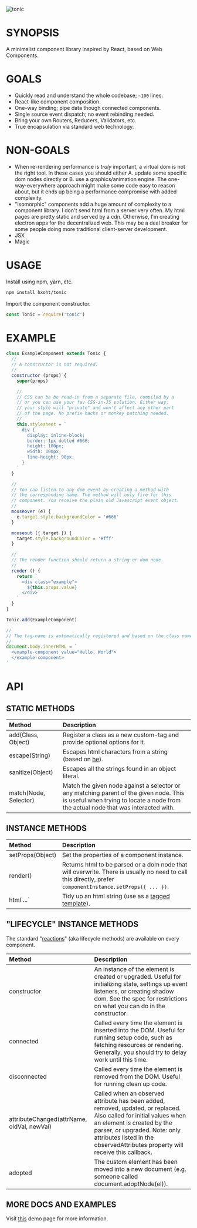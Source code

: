 ![tonic](https://github.com/hxoht/tonic/raw/addimage/readme-tonic.png)

# SYNOPSIS
A minimalist component library inspired by React, based on Web Components.

# GOALS
- Quickly read and understand the whole codebase; `~100` lines.
- React-like component composition.
- One-way binding; pipe data though connected components.
- Single source event dispatch; no event rebinding needed.
- Bring your own Routers, Reducers, Validators, etc.
- True encapsulation via standard web technology.

# NON-GOALS
- When re-rendering performance is *truly* important, a virtual dom is
not the right tool. In these cases you should either A. update some
specific dom nodes directly or B. use a graphics/animation engine. The
one-way-everywhere approach might make some code easy to reason about,
but it ends up being a performance compromise with added complexity.
- "Isomorphic" components add a huge amount of complexity to a component
library. I don't send html from a server very often. My html
pages are pretty static and served by a cdn. Otherwise, I'm creating
electron apps for the decentralized web. This may be a deal breaker for
some people doing more traditional client-server development.
- JSX
- Magic

# USAGE
Install using npm, yarn, etc.

```bash
npm install hxoht/tonic
```

Import the component constructor.

```js
const Tonic = require('tonic')
```

# EXAMPLE
```js
class ExampleComponent extends Tonic {
  //
  // A constructor is not required.
  //
  constructor (props) {
    super(props)

    //
    // CSS can be be read-in from a separate file, compiled by a
    // or you can use your fav CSS-in-JS solution. Either way,
    // your style will "private" and won't affect any other part
    // of the page. No prefix hacks or monkey patching needed.
    //
    this.stylesheet = `
      div {
        display: inline-block;
        border: 1px dotted #666;
        height: 100px;
        width: 100px;
        line-height: 90px;
      }
    `
  }

  //
  // You can listen to any dom event by creating a method with
  // the corresponding name. The method will only fire for this
  // component. You receive the plain old Javascript event object.
  //
  mouseover (e) {
    e.target.style.backgroundColor = '#666'
  }

  mouseout ({ target }) {
    target.style.backgroundColor = '#fff'
  }

  //
  // The render function should return a string or dom node.
  //
  render () {
    return `
      <div class="example">
        ${this.props.value}
      </div>
    `
  }
}

Tonic.add(ExampleComponent)

//
// The tag-name is automatically registered and based on the class name.
//
document.body.innerHTML = `
  <example-component value="Hello, World">
  </example-component>
`
```

# API

## STATIC METHODS

| Method | Description |
| :--- | :--- |
| add(Class, Object) | Register a class as a new custom-tag and provide optional options for it. |
| escape(String) | Escapes html characters from a string (based on [he][3]). |
| sanitize(Object) | Escapes all the strings found in an object literal. |
| match(Node, Selector) | Match the given node against a selector or any matching parent of the given node. This is useful when trying to locate a node from the actual node that was interacted with. |

## INSTANCE METHODS

| Method | Description |
| :--- | :--- |
| setProps(Object) | Set the properties of a component instance. |
| render() | Returns html to be parsed or a dom node that will overwrite. There is usually no need to call this directly, prefer `componentInstance.setProps({ ... })`. |
| html\`...\` | Tidy up an html string (use as a [tagged template][2]). |

## "LIFECYCLE" INSTANCE METHODS

The standard "[reactions][1]" (aka lifecycle methods) are available on every
component.

| Method | Description |
| :--- | :--- |
| constructor | An instance of the element is created or upgraded. Useful for initializing state, settings up event listeners, or creating shadow dom. See the spec for restrictions on what you can do in the constructor. |
| connected | Called every time the element is inserted into the DOM. Useful for running setup code, such as fetching resources or rendering. Generally, you should try to delay work until this time. |
| disconnected | Called every time the element is removed from the DOM. Useful for running clean up code. |
| attributeChanged(attrName, oldVal, newVal) | Called when an observed attribute has been added, removed, updated, or replaced. Also called for initial values when an element is created by the parser, or upgraded. Note: only attributes listed in the observedAttributes property will receive this callback. |
| adopted | The custom element has been moved into a new document (e.g. someone called document.adoptNode(el)). |

## MORE DOCS AND EXAMPLES
Visit [this][0] demo page for more information.

[0]:https://hxoht.github.io/tonic/
[1]:https://developers.google.com/web/fundamentals/web-components/customelements
[2]:https://developer.mozilla.org/en-US/docs/Web/JavaScript/Reference/Template_literals
[3]:https://github.com/mathiasbynens/he
